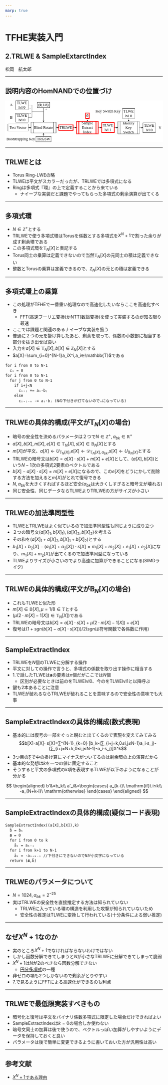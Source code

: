 ```yaml
---
marp: true
---
```

<!-- 
theme: default
size: 16:9
paginate: true
footer : ![](../../image/ccbysa.png) [licence](https://creativecommons.org/licenses/by-sa/4.0/)
style: |
  h1, h2, h3, h4, h5, header, footer {
        color: white;
    }
  section {
    background-color: #505050;
    color:white
  }
  table{
      color:black
  }
  code{
    color:black
  }
    a {
    font-weight:bold;
    color:#F00;
  } 
-->

<!-- page_number: true -->

# TFHE実装入門

## 2.TRLWE & SampleExtarctIndex

松岡　航太郎

---

## 説明内容のHomNANDでの位置づけ

![](../../image/TRLWEHomNANDdiagram.png)

---

## TRLWEとは

- Torus Ring-LWEの略
- TLWEは平文がスカラーだったが、TRLWEでは多項式になる
- Ringは多項式『環』の上で定義することから来ている
  - ナイーブな実装だと課題でやってもらった多項式の剰余演算が出てくる

---

## 多項式環

- $N∈\mathbb{Z}^+$とする
- TRLWEで使う多項式環はTorusを係数とする多項式を$X^N+1$で割った余りが成す剰余環である
- この多項式環を$\mathbb{T}_N[X]$と表記する
- Torus同士の乗算は定義できないので当然$\mathbb{T}_N[X]$の元同士の積は定義できない
- 整数とTorusの乗算は定義できるので、$\mathbb{Z}_N[X]$の元との積は定義できる

---

## 多項式環上の乗算

- この処理がTFHEで一番重い処理なので高速化したいならここを高速化すべき
  - FFT(高速フーリエ変換)かNTT(数論変換)を使って実装するのが知る限り最速
- ここでは課題と関連のあるナイーブな実装を扱う
- 普通に２つの元を掛け算したあと、剰余を取って、係数の小数部に相当する部分を抜き出せば良い
- 入力を$a[X]∈\mathbb{T}_N[X],b[X]∈\mathbb{Z}_N[X]$とする
- $a[X]=\sum_{i=0}^{N-1}a_iX^i,a_i∈\mathbb{T}$である

```
for i from 0 to N-1
  cᵢ = 0
for i from 0 to N-1
  for j from 0 to N-1
    if i+j<N
      cᵢ₊ⱼ += aᵢ⋅bⱼ
    else
      cᵢ₊ⱼ₋ₙ -= aᵢ⋅bⱼ (Nの下付きが打てないのでₙになっている)
```

---

## TRLWEの具体的構成(平文が$\mathbb{T}_N[X]$の場合)

- 暗号の安全性を決めるパラメータは２つで$N∈\mathbb{Z}^+,α_{bk} \in \mathbb{R}^+$
- $a[X],b[X],m[X],e[X] \in \mathbb{T}_N[X], s[X] \in \mathbb{B}_N[X]$とする
- $m[X]$が平文、$a[X]←U_{\mathbb{T}_N[X]}$,$e[X]←\mathcal{D}_{\mathbb{T}_N[X],α_{bk}}$,$s[X]←U_{\mathbb{B}_N[X]}$とする
- TRLWEの暗号文は$b[X]=a[X]⋅ s[X]+ m[X] +e[X]$として、$(a[X],b[X])$という$N-1$次の多項式2要素のベクトルである
- $b[X]-a[X]⋅s[X]=m[X]+e[X]$になるので、この$e[X]$をどうにかして削除する方法を加えると$m[X]$がとれて復号できる
- $N,α_{bk}$を大きくすればするほど安全($α_{bk}$は大きくしすぎると暗号文が壊れる)
- 同じ安全性、同じデータならTLWEよりTRLWEの方がサイズが小さい

---

## TRLWEの加法準同型性

- TLWEとTRLWEはよく似ているので加法準同型性も同じように成り立つ
- ２つの暗号文$(a[X]_1,b[X]_1),(a[X]_2,b[X]_2)$を考える
- その和を$(a[X]_1+a[X]_2,b[X]_1+b[X]_2)$とする
- $b_1[X]+b_2[X]-(a_1[X]+a_2[X])⋅s[X]=m_1[X]+m_2[X]+e_1[X]+e_2[X]$になり、$m_1[X]+m_2[X]$が出てくるので加法準同型になっている
- TLWEよりサイズが小さいのでより高速に加算ができることになる(SIMDライク)

---

## TRLWEの具体的構成(平文が$\mathbb{B}_N[X]$の場合)

- これもTLWEと似た形
- $m[X] \in \mathbb{B}[X],μ=1/8 \in\mathbb{T}$とする
- $(μ(2⋅ m[X]-1[X])∈\mathbb{T}_N[X])$である
- TRLWEの暗号文は$b[X]=a[X]⋅ s[X]+μ(2⋅ m[X]-1[X])+e[X]$
- 復号は$(1+\mathit{sgn}(b[X]-a[X]⋅ s[X]))/2$($\mathit{sgn}$は符号関数で各係数に作用)

---

## SampleExtractIndex

- TRLWEを$N$個のTLWEに分解する操作
- 平文に対しての操作で言うと、多項式の係数を取り出す操作に相当する
- 1.で話したTLWEは$\mathbf{a}$の要素は$n$個だがここでは$N$個
  - 区別が必要なときは前のをTLWElvl0、今のをTLWElvl1と以降呼ぶ
- 鍵も2本あることに注意
- TLWEが破れるならTRLWEが破れることを意味するので安全性の意味でも大事

---

## SampleExtractIndexの具体的構成(数式表現)

- 基本的には復号の一部をぐっと睨むと出てくるので表現を変えてみてみる
$$b[X]-a[X]⋅ s[X]=∑^{N-1}_{k=0} [b_k-(∑_{i+j=k,0≤i,j≤N-1}a_i⋅s_j)-(∑_{i+j=N+k,0≤i,j≤N-1}-a_i⋅s_j)]X^k$$
- 3つ目の$\sum$で中の掛け算にマイナスがついてるのは剰余環の上の演算だから
- 基本的な発想は$k$を一つの値に固定すること
- そうすると平文の多項式の$k$項を表現するTLWEが以下のようになることが分かる

$$
\begin{aligned}
b'&=b_k\\
a'_i&=\begin{cases}
a_{k-i}\ \mathrm{if}\ i≤k\\
-a_{N+k-i}\ \mathrm{otherwise}
\end{cases}
\end{aligned}
$$

---

## SampleExtractIndexの具体的構成(疑似コード表現)

```
SampleExtractIndex((a[X],b[X]),k)
  b̄ = bₖ
  𝐚̄ = 0
  for i from 0 to k
    āᵢ = aₖ₋ᵢ
  for i from k+1 to N-1
    āᵢ = -aₙ₊ₖ₋ᵢ //下付きにできないのでNが小文字になっている
  return (𝐚̄,b̄)
```

---

## TRLWEのパラメータについて

- $N=1024,α_{bk}=2^{-25}$
- 実はTRLWEの安全性を直接推定する方法は知られていない
  - TRLWEに入っている環の構造を利用した攻撃が知られていないため
  - 安全性の推定はTLWEに変換して行われている(十分条件による弱い推定)

---

## なぜ$X^N+1$なのか

- 実のところ$X^N+1$でなければならないわけではない
- しかし因数分解できてしまうと$N$が小さなTRLWEに分解できてしまって脆弱
- $X^N+1$は$N$が2のべきなら因数分解できない
  - [円分多項式](https://ja.wikipedia.org/wiki/%E5%86%86%E5%88%86%E5%A4%9A%E9%A0%85%E5%BC%8F)の一種
- 非ゼロの項も2つしかないので剰余がとりやすい
- 7.で見るようにFFTによる高速化ができるのも利点

---

## TRLWEで最低限実装すべきもの

- 暗号化と復号は平文をバイナリ係数多項式に限定した場合だけできればよい
- SampleExtractIndexは$k=0$の場合しか使わない
- 暗号文同士の加算は後で使うので、ベクトルっぽい加算がしやすいようにデータを保持しておくと良い
- パラメータは後で簡単に変更できるように書いておいた方が汎用性は高い

---

## 参考文献

- [$X^N+1$である理由](https://eprint.iacr.org/2012/235)
